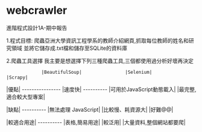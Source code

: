# webcrawler
進階程式設計1A-期中報告

1.程式目標:
爬蟲亞洲大學資訊工程學系的教師介紹網頁,抓取每位教師的姓名和研究領域
並將它儲存成.txt檔和儲存至SQLite的資料庫

2.爬蟲工具選擇
我主要是想選擇下列三種爬蟲工具,三個都使用過分析好壞再決定

                 |BeautifulSoup|                |Selenium|               |Scrapy|
|優點|    ----------------       |速度快|       ----------     |可用於JavaScript動態載入| |最完整,適合較大型專案|

|缺點|   ----------    |無法處理 JavaScript|             |比較慢、耗資源大|                 |好難@@|
 
|較適合用途|       ----------  |表格,簡易用途|                      |較泛用|                     |大量資料,整個網站都要爬|
